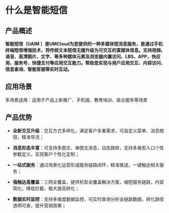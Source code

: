 # 什么是智能短信

## 产品概述

**智能短信（UAIM ）是UMCloud为您提供的一种多媒体短消息服务，是通过手机终端短信增强技术，将传统文本短信无缝升级为可交互的富媒体信息。支持视频、语音、高清图片、文字、等多种媒体元素及浏览器内置访问、LBS、APP、快应用、服务号、快捷支付等应用交互能力。帮助您实现与用户应用交互、内容访问、信息查询、智能客服等实时互动。**

## 应用场景

多场景适用：适用于产品上新推广、手机报、教育培训、政企服务等场景


## 产品优势
* **全新交互升级**：交互方式多样化，满足客户多重需求，可自定义菜单、消息按钮，精准导流；

* **消息形态丰富**：可支持多图文、单图文消息，动态跳转，支持多类型入口个性参数定义，实现客户个性化定制；

* **一站式服务**：通过场景化运营形成服务链路闭环，精准推送，一键触达相关服务；

* **强触达高覆盖**：三网全覆盖，提供机型全覆盖解决方案，缩短服务链路，内容简化，降低拦截，极大提高转化；

* **数据实时监控**：支持多维度数据监控，可实时查询分析全链路数据，转化路径透明可查，提升营销效果；


